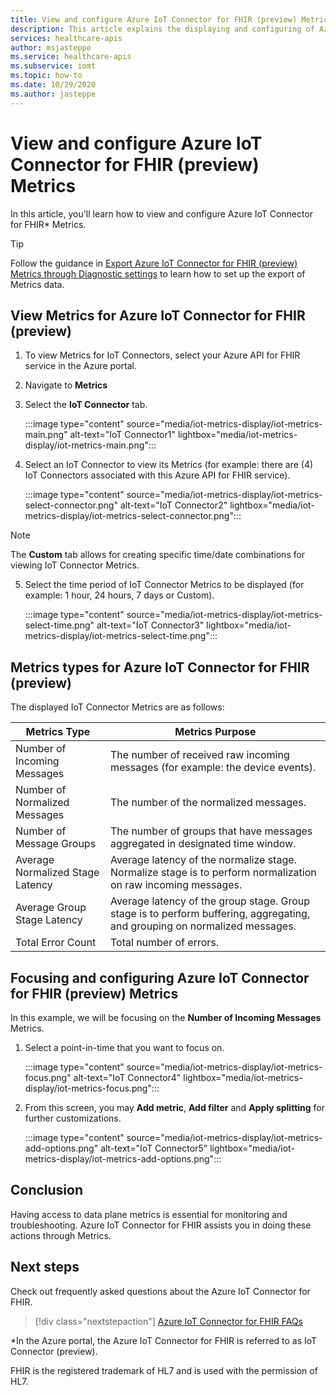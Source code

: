 ```yaml
---
title: View and configure Azure IoT Connector for FHIR (preview) Metrics
description: This article explains the displaying and configuring of Azure IoT Connector for FHIR (preview) Metrics
services: healthcare-apis
author: msjasteppe
ms.service: healthcare-apis
ms.subservice: iomt
ms.topic: how-to
ms.date: 10/29/2020
ms.author: jasteppe
---
```


# View and configure Azure IoT Connector for FHIR (preview) Metrics 

In this article, you'll learn how to view and configure Azure IoT Connector for FHIR* Metrics. 

> [!TIP]
> Follow the guidance in [Export Azure IoT Connector for FHIR (preview) Metrics through Diagnostic settings](https://docs.microsoft.com/azure/healthcare-apis/iot-metrics-diagnostics-export) to learn how to set up the export of Metrics data.

## View Metrics for Azure IoT Connector for FHIR (preview)
1. To view Metrics for IoT Connectors, select your Azure API for FHIR service in the Azure portal. 

2. Navigate to **Metrics** 

3. Select the **IoT Connector** tab.

   :::image type="content" source="media/iot-metrics-display/iot-metrics-main.png" alt-text="IoT Connector1" lightbox="media/iot-metrics-display/iot-metrics-main.png"::: 

4. Select an IoT Connector to view its Metrics (for example: there are (4) IoT Connectors associated with this Azure API for FHIR service).

   :::image type="content" source="media/iot-metrics-display/iot-metrics-select-connector.png" alt-text="IoT Connector2" lightbox="media/iot-metrics-display/iot-metrics-select-connector.png"::: 

> [!NOTE]
> The **Custom** tab allows for creating specific time/date combinations for viewing IoT Connector Metrics.

5. Select the time period of IoT Connector Metrics to be displayed (for example: 1 hour, 24 hours, 7 days or Custom).

   :::image type="content" source="media/iot-metrics-display/iot-metrics-select-time.png" alt-text="IoT Connector3" lightbox="media/iot-metrics-display/iot-metrics-select-time.png"::: 
 
## Metrics types for Azure IoT Connector for FHIR (preview) 
The displayed IoT Connector Metrics are as follows:

|Metrics Type|Metrics Purpose| 
|-----------|--------------|
|Number of Incoming Messages|The number of received raw incoming messages (for example: the device events).|
|Number of Normalized Messages|The number of the normalized messages.|
|Number of Message Groups|The number of groups that have messages aggregated in designated time window.|
|Average Normalized Stage Latency|Average latency of the normalize stage. Normalize stage is to perform normalization on raw incoming messages.|
|Average Group Stage Latency|Average latency of the group stage. Group stage is to perform buffering, aggregating, and grouping on normalized messages.| 
|Total Error Count|Total number of errors.| 

## Focusing and configuring Azure IoT Connector for FHIR (preview) Metrics
In this example, we will be focusing on the **Number of Incoming Messages** Metrics.

1. Select a point-in-time that you want to focus on.

   :::image type="content" source="media/iot-metrics-display/iot-metrics-focus.png" alt-text="IoT Connector4" lightbox="media/iot-metrics-display/iot-metrics-focus.png"::: 

2. From this screen, you may **Add metric**, **Add filter** and **Apply splitting** for further customizations. 

   :::image type="content" source="media/iot-metrics-display/iot-metrics-add-options.png" alt-text="IoT Connector5" lightbox="media/iot-metrics-display/iot-metrics-add-options.png"::: 

## Conclusion 
Having access to data plane metrics is essential for monitoring and troubleshooting.  Azure IoT Connector for FHIR assists you in doing these actions through Metrics. 

## Next steps

Check out frequently asked questions about the Azure IoT Connector for FHIR.

>[!div class="nextstepaction"]
>[Azure IoT Connector for FHIR FAQs](fhir-faq.md)

*In the Azure portal, the Azure IoT Connector for FHIR is referred to as IoT Connector (preview).

FHIR is the registered trademark of HL7 and is used with the permission of HL7.